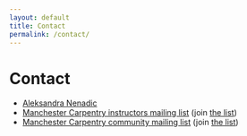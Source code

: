 ```yaml
---
layout: default
title: Contact
permalink: /contact/
---
```


# Contact

- [Aleksandra Nenadic](mailto:a.nenadic@manchester.ac.uk)
- [Manchester Carpentry instructors mailing list](mailto:carpentryinstructors@listserv.manchester.ac.uk) (join [the list](https://listserv.manchester.ac.uk/cgi-bin/wa?SUBED1=carpentryinstructors&A=1))
- [Manchester Carpentry community mailing list](mailto:carpentries@listserv.manchester.ac.uk) (join [the list](http://listserv.manchester.ac.uk/cgi-bin/wa?A0=carpentries))

